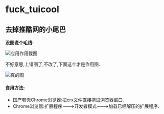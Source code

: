 # fuck_tuicool
## 去掉推酷网的小尾巴
**没图说个毛线:**

![应用作用截图](https://ooo.0o0.ooo/2017/04/30/5904c2be06575.jpg)

不好意思,上错图了,不改了,下面这个才是作用图.

![真的图](https://ooo.0o0.ooo/2017/04/30/5904c1f89cba8.png)

#### 食用方法:
* 国产套壳Chrome浏览器:把crx文件直接拖进浏览器窗口.
* Chrome浏览器:扩展程序--->开发者模式--->加载已经解压的扩展程序.
